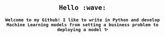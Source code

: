 </pre>

<h2 align="center"><samp> Hello :wave: </samp></h2>
<h4 align="center"><samp> Welcome to my Github! I like to write in Python and develop Machine Learning models from setting a business problem to deploying a model ✨ </samp></h4>

</pre>

